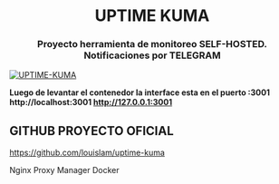 <h1 align="center">UPTIME KUMA</h1>
<h3 align="center">Proyecto herramienta de monitoreo SELF-HOSTED. Notificaciones por TELEGRAM</h3>


[![UPTIME-KUMA](https://user-images.githubusercontent.com/1336778/212262296-e6205815-ad62-488c-83ec-a5b0d0689f7c.jpg)](https://miguelblanco.ar)

**Luego de levantar el contenedor la interface esta en el puerto :3001  http://localhost:3001 http://127.0.0.1:3001**


## GITHUB PROYECTO OFICIAL 
https://github.com/louislam/uptime-kuma


Nginx Proxy Manager Docker
